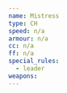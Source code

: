 ```yaml
---
name: Mistress
type: CH
speed: n/a
armour: n/a
cc: n/a
ff: n/a
special_rules:
  - leader
weapons:
---
```

